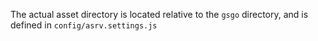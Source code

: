 The actual asset directory is located relative to the `gsgo` directory, and is defined in `config/asrv.settings.js`